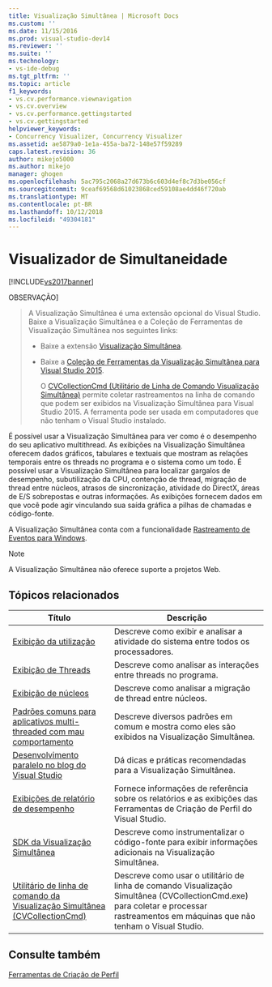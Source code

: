 ```yaml
---
title: Visualização Simultânea | Microsoft Docs
ms.custom: ''
ms.date: 11/15/2016
ms.prod: visual-studio-dev14
ms.reviewer: ''
ms.suite: ''
ms.technology:
- vs-ide-debug
ms.tgt_pltfrm: ''
ms.topic: article
f1_keywords:
- vs.cv.performance.viewnavigation
- vs.cv.overview
- vs.cv.performance.gettingstarted
- vs.cv.gettingstarted
helpviewer_keywords:
- Concurrency Visualizer, Concurrency Visualizer
ms.assetid: ae5879a0-1e1a-455a-ba72-148e57f59289
caps.latest.revision: 36
author: mikejo5000
ms.author: mikejo
manager: ghogen
ms.openlocfilehash: 5ac795c2068a27d673b6c603d4ef8c7d3be056cf
ms.sourcegitcommit: 9ceaf69568d61023868ced59108ae4dd46f720ab
ms.translationtype: MT
ms.contentlocale: pt-BR
ms.lasthandoff: 10/12/2018
ms.locfileid: "49304181"
---
```

# <a name="concurrency-visualizer"></a>Visualizador de Simultaneidade
[!INCLUDE[vs2017banner](../includes/vs2017banner.md)]

OBSERVAÇÃO]
>  A Visualização Simultânea é uma extensão opcional do Visual Studio. Baixe a Visualização Simultânea e a Coleção de Ferramentas de Visualização Simultânea nos seguintes links:  
>   
>  -   Baixe a extensão              [Visualização Simultânea](https://visualstudiogallery.msdn.microsoft.com/a6c24ce9-beec-4545-9261-293061436ee9).  
> -   Baixe a              [Coleção de Ferramentas da Visualização Simultânea para Visual Studio 2015](http://www.microsoft.com/download/details.aspx?id=49103).  
>   
>      O [CVCollectionCmd (Utilitário de Linha de Comando Visualização Simultânea)](../profiling/concurrency-visualizer-command-line-utility-cvcollectioncmd.md) permite coletar rastreamentos na linha de comando que podem ser exibidos na Visualização Simultânea para Visual Studio 2015. A ferramenta pode ser usada em computadores que não tenham o Visual Studio instalado.  
  
 É possível usar a Visualização Simultânea para ver como é o desempenho do seu aplicativo multithread. As exibições na Visualização Simultânea oferecem dados gráficos, tabulares e textuais que mostram as relações temporais entre os threads no programa e o sistema como um todo. É possível usar a Visualização Simultânea para localizar gargalos de desempenho, subutilização da CPU, contenção de thread, migração de thread entre núcleos, atrasos de sincronização, atividade do DirectX, áreas de E/S sobrepostas e outras informações. As exibições fornecem dados em que você pode agir vinculando sua saída gráfica a pilhas de chamadas e código-fonte.  
  
 A Visualização Simultânea conta com a funcionalidade [Rastreamento de Eventos para Windows](http://go.microsoft.com/fwlink/?LinkId=234579).  
  
> [!NOTE]
>  A Visualização Simultânea não oferece suporte a projetos Web.  
  
## <a name="related-topics"></a>Tópicos relacionados  
  
|Título|Descrição|  
|-----------|-----------------|  
|[Exibição da utilização](../profiling/utilization-view.md)|Descreve como exibir e analisar a atividade do sistema entre todos os processadores.|  
|[Exibição de Threads](../profiling/threads-view-parallel-performance.md)|Descreve como analisar as interações entre threads no programa.|  
|[Exibição de núcleos](../profiling/cores-view.md)|Descreve como analisar a migração de thread entre núcleos.|  
|[Padrões comuns para aplicativos multi-threaded com mau comportamento](../profiling/common-patterns-for-poorly-behaved-multithreaded-applications.md)|Descreve diversos padrões em comum e mostra como eles são exibidos na Visualização Simultânea.|  
|[Desenvolvimento paralelo no blog do Visual Studio](http://go.microsoft.com/fwlink/?LinkId=235385)|Dá dicas e práticas recomendadas para a Visualização Simultânea.|  
|[Exibições de relatório de desempenho](../profiling/performance-report-views.md)|Fornece informações de referência sobre os relatórios e as exibições das Ferramentas de Criação de Perfil do Visual Studio.|  
|[SDK da Visualização Simultânea](../profiling/concurrency-visualizer-sdk.md)|Descreve como instrumentalizar o código-fonte para exibir informações adicionais na Visualização Simultânea.|  
|[Utilitário de linha de comando da Visualização Simultânea (CVCollectionCmd)](../profiling/concurrency-visualizer-command-line-utility-cvcollectioncmd.md)|Descreve como usar o utilitário de linha de comando Visualização Simultânea (CVCollectionCmd.exe) para coletar e processar rastreamentos em máquinas que não tenham o Visual Studio.|  
  
## <a name="see-also"></a>Consulte também  
 [Ferramentas de Criação de Perfil](../profiling/profiling-tools.md)




